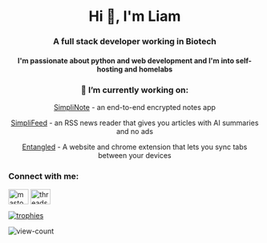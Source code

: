 <h1 align="center">Hi 👋, I'm Liam</h1>
<h3 align="center">A full stack developer working in Biotech</h3>
<h4 align="center">I'm passionate about python and web development and I'm into self-hosting and homelabs</h4>

<h3 align="center">🔭 I’m currently working on:</h3>
<div align="center">
  <p><a href="https://github.com/lamasters/simplinote" target="_blank">SimpliNote</a> - an end-to-end encrypted notes app</p>
  <p><a href="https://simplifeed.org" target="_blank">SimpliFeed</a> - an RSS news reader that gives you articles with AI summaries and no ads</p>
  <p><a href="https://entangledtabs.com" target="_blank">Entangled</a> - A website and chrome extension that lets you sync tabs between your devices</p>
</div>

<h3 align="left">Connect with me:</h3>
<p align="left">
  <a href="https://techhub.social/@masters" target="blank"><img align="center" src="https://joinmastodon.org/logos/logo-purple.svg" alt="mastodon" height="30" width="40" /></a>
  <a href="https://threads.net/@liamtheswe" target="blank"><img align="center" src="https://upload.wikimedia.org/wikipedia/commons/0/01/Threads_%28app%29.svg" alt="threads" height="30" width="40" /></a>
</p>

<p align="left"> <a href="https://github.com/ryo-ma/github-profile-trophy"><img src="https://github-profile-trophy.vercel.app/?username=lamasters" alt="trophies" /></a> </p>

<p align="left"> <img src="https://komarev.com/ghpvc/?username=lamasters&label=Profile%20views&color=0e75b6&style=flat" alt="view-count" /> </p>
